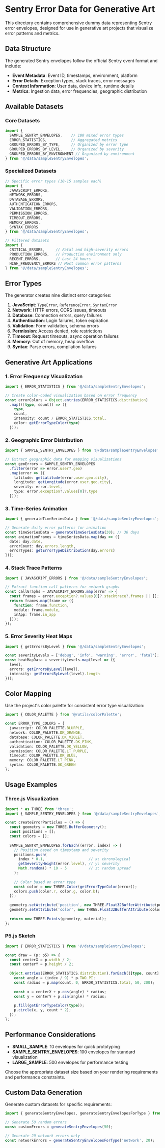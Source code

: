 # Sentry Error Data for Generative Art

This directory contains comprehensive dummy data representing Sentry error envelopes, designed for use in generative art projects that visualize error patterns and metrics.

## Data Structure

The generated Sentry envelopes follow the official Sentry event format and include:

- **Event Metadata**: Event ID, timestamps, environment, platform
- **Error Details**: Exception types, stack traces, error messages
- **Context Information**: User data, device info, runtime details
- **Metrics**: Ingestion data, error frequencies, geographic distribution

## Available Datasets

### Core Datasets

```typescript
import {
  SAMPLE_SENTRY_ENVELOPES,    // 100 mixed error types
  ERROR_STATISTICS,           // Aggregated metrics
  GROUPED_ERRORS_BY_TYPE,     // Organized by error type
  GROUPED_ERRORS_BY_LEVEL,    // Organized by severity
  GROUPED_ERRORS_BY_ENVIRONMENT // Organized by environment
} from '@/data/sampleSentryEnvelopes';
```

### Specialized Datasets

```typescript
// Specific error types (10-15 samples each)
import {
  JAVASCRIPT_ERRORS,
  NETWORK_ERRORS,
  DATABASE_ERRORS,
  AUTHENTICATION_ERRORS,
  VALIDATION_ERRORS,
  PERMISSION_ERRORS,
  TIMEOUT_ERRORS,
  MEMORY_ERRORS,
  SYNTAX_ERRORS
} from '@/data/sampleSentryEnvelopes';

// Filtered datasets
import {
  CRITICAL_ERRORS,     // Fatal and high-severity errors
  PRODUCTION_ERRORS,   // Production environment only
  RECENT_ERRORS,       // Last 24 hours
  HIGH_FREQUENCY_ERRORS // Most common error patterns
} from '@/data/sampleSentryEnvelopes';
```

## Error Types

The generator creates nine distinct error categories:

1. **JavaScript**: `TypeError`, `ReferenceError`, `SyntaxError`
2. **Network**: HTTP errors, CORS issues, timeouts
3. **Database**: Connection errors, query failures
4. **Authentication**: Login failures, token expiration
5. **Validation**: Form validation, schema errors
6. **Permission**: Access denied, role restrictions
7. **Timeout**: Request timeouts, async operation failures
8. **Memory**: Out of memory, heap overflow
9. **Syntax**: Parse errors, compilation failures

## Generative Art Applications

### 1. Error Frequency Visualization

```typescript
import { ERROR_STATISTICS } from '@/data/sampleSentryEnvelopes';

// Create color-coded visualization based on error frequency
const errorColors = Object.entries(ERROR_STATISTICS.distribution)
  .map(([type, count]) => ({
    type,
    count,
    intensity: count / ERROR_STATISTICS.total,
    color: getErrorTypeColor(type)
  }));
```

### 2. Geographic Error Distribution

```typescript
import { SAMPLE_SENTRY_ENVELOPES } from '@/data/sampleSentryEnvelopes';

// Extract geographic data for mapping visualizations
const geoErrors = SAMPLE_SENTRY_ENVELOPES
  .filter(error => error.user?.geo)
  .map(error => ({
    latitude: getLatitude(error.user.geo.city),
    longitude: getLongitude(error.user.geo.city),
    severity: error.level,
    type: error.exception?.values[0]?.type
  }));
```

### 3. Time-Series Animation

```typescript
import { generateTimeSeriesData } from '@/data/sampleSentryEnvelopes';

// Generate daily error patterns for animation
const timeSeriesData = generateTimeSeriesData(30); // 30 days
const animationFrames = timeSeriesData.map(day => ({
  date: day.date,
  errorCount: day.errors.length,
  errorTypes: getErrorTypeDistribution(day.errors)
}));
```

### 4. Stack Trace Patterns

```typescript
import { JAVASCRIPT_ERRORS } from '@/data/sampleSentryEnvelopes';

// Extract function call patterns for network graphs
const callGraphs = JAVASCRIPT_ERRORS.map(error => {
  const frames = error.exception?.values[0]?.stacktrace?.frames || [];
  return frames.map(frame => ({
    function: frame.function,
    module: frame.module,
    inApp: frame.in_app
  }));
});
```

### 5. Error Severity Heat Maps

```typescript
import { getErrorsByLevel } from '@/data/sampleSentryEnvelopes';

const severityLevels = ['debug', 'info', 'warning', 'error', 'fatal'];
const heatMapData = severityLevels.map(level => ({
  level,
  errors: getErrorsByLevel(level),
  intensity: getErrorsByLevel(level).length
}));
```

## Color Mapping

Use the project's color palette for consistent error type visualization:

```typescript
import { COLOR_PALETTE } from '@/utils/colorPalette';

const ERROR_TYPE_COLORS = {
  javascript: COLOR_PALETTE.BLURPLE,
  network: COLOR_PALETTE.DK_ORANGE,
  database: COLOR_PALETTE.DK_VIOLET,
  authentication: COLOR_PALETTE.DK_PINK,
  validation: COLOR_PALETTE.DK_YELLOW,
  permission: COLOR_PALETTE.LT_PURPLE,
  timeout: COLOR_PALETTE.DK_BLUE,
  memory: COLOR_PALETTE.LT_PINK,
  syntax: COLOR_PALETTE.DK_GREEN
};
```

## Usage Examples

### Three.js Visualization

```typescript
import * as THREE from 'three';
import { SAMPLE_SENTRY_ENVELOPES } from '@/data/sampleSentryEnvelopes';

const createErrorParticles = () => {
  const geometry = new THREE.BufferGeometry();
  const positions = [];
  const colors = [];
  
  SAMPLE_SENTRY_ENVELOPES.forEach((error, index) => {
    // Position based on timestamp and severity
    positions.push(
      index * 0.1,                    // x: chronological
      getSeverityHeight(error.level), // y: severity
      Math.random() * 10 - 5          // z: random spread
    );
    
    // Color based on error type
    const color = new THREE.Color(getErrorTypeColor(error));
    colors.push(color.r, color.g, color.b);
  });
  
  geometry.setAttribute('position', new THREE.Float32BufferAttribute(positions, 3));
  geometry.setAttribute('color', new THREE.Float32BufferAttribute(colors, 3));
  
  return new THREE.Points(geometry, material);
};
```

### P5.js Sketch

```typescript
import { ERROR_STATISTICS } from '@/data/sampleSentryEnvelopes';

const draw = (p: p5) => {
  const centerX = p.width / 2;
  const centerY = p.height / 2;
  
  Object.entries(ERROR_STATISTICS.distribution).forEach(([type, count], index) => {
    const angle = (index / 9) * p.TWO_PI;
    const radius = p.map(count, 0, ERROR_STATISTICS.total, 50, 200);
    
    const x = centerX + p.cos(angle) * radius;
    const y = centerY + p.sin(angle) * radius;
    
    p.fill(getErrorTypeColor(type));
    p.circle(x, y, count * 2);
  });
};
```

## Performance Considerations

- **SMALL_SAMPLE**: 10 envelopes for quick prototyping
- **SAMPLE_SENTRY_ENVELOPES**: 100 envelopes for standard visualization
- **LARGE_SAMPLE**: 500 envelopes for performance testing

Choose the appropriate dataset size based on your rendering requirements and performance constraints.

## Custom Data Generation

Generate custom datasets for specific requirements:

```typescript
import { generateSentryEnvelopes, generateSentryEnvelopesForType } from '@/utils/sentryDataGenerator';

// Generate 50 random errors
const customErrors = generateSentryEnvelopes(50);

// Generate 20 network errors only
const networkErrors = generateSentryEnvelopesForType('network', 20);
```

